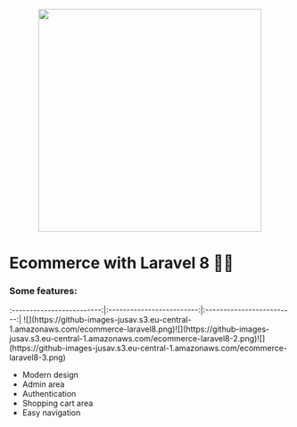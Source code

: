 <p align="center"><a href="https://laravel.com" target="_blank"><img src="https://raw.githubusercontent.com/laravel/art/master/logo-lockup/5%20SVG/2%20CMYK/1%20Full%20Color/laravel-logolockup-cmyk-red.svg" width="400"></a></p>

# Ecommerce with Laravel 8 🛒📱

<h3>Some features:</h3>
:-------------------------:|:-------------------------:|:-------------------------:|
![](https://github-images-jusav.s3.eu-central-1.amazonaws.com/ecommerce-laravel8.png)![](https://github-images-jusav.s3.eu-central-1.amazonaws.com/ecommerce-laravel8-2.png)![](https://github-images-jusav.s3.eu-central-1.amazonaws.com/ecommerce-laravel8-3.png)
<ul>
  <li>Modern design</li>
  <li>Admin area</li>
  <li>Authentication</li>
  <li>Shopping cart area</li>
  <li>Easy navigation</li>
</ul>
